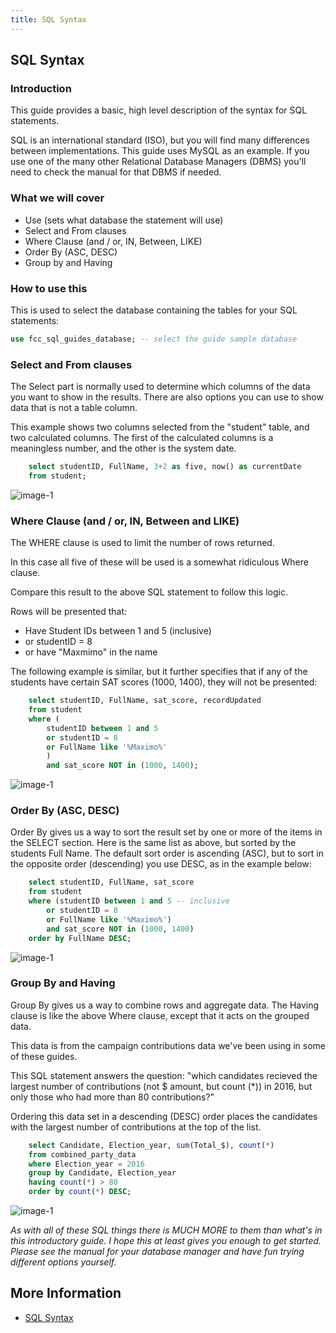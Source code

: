 ```yaml
---
title: SQL Syntax
---
```


## SQL Syntax

### Introduction

This guide provides a basic, high level description of the syntax for SQL statements. 

SQL is an international standard (ISO), but you will find many differences between implementations. This guide uses MySQL as an example. If you use one of the many other Relational Database Managers (DBMS) you'll need to check the manual for that DBMS if needed.

### What we will cover

* Use (sets what database the statement will use)
* Select and From clauses
* Where Clause (and / or, IN, Between, LIKE)
* Order By (ASC, DESC)
* Group by and Having

### How to use this

This is used to select the database containing the tables for your SQL statements:

```sql
use fcc_sql_guides_database; -- select the guide sample database
```

### Select and From clauses

The Select part is normally used to determine which columns of the data you want to show in the results. There are also options you can use to show data that is not a table column.

This example shows two columns selected from the "student" table, and two calculated columns. The first of the calculated columns is a meaningless number, and the other is the system date.

```sql
	select studentID, FullName, 3+2 as five, now() as currentDate
    from student;
```

![image-1](https://github.com/SteveChevalier/guide-images/blob/master/syntax01.JPG)


### Where Clause (and / or, IN, Between and LIKE)

The WHERE clause is used to limit the number of rows returned.  

In this case all five of these will be used is a somewhat ridiculous Where clause. 

Compare this result to the above SQL statement to follow this logic.

Rows will be presented that:
* Have Student IDs between 1 and 5 (inclusive) 
* or studentID = 8 
* or have "Maxmimo" in the name

The following example is similar, but it further specifies that if any of the students have certain SAT scores (1000, 1400), they will not be presented:

```sql
    select studentID, FullName, sat_score, recordUpdated
    from student
    where (
		studentID between 1 and 5
		or studentID = 8
        or FullName like '%Maximo%'
		)
		and sat_score NOT in (1000, 1400);
```

![image-1](https://github.com/SteveChevalier/guide-images/blob/master/syntax02.JPG)

### Order By (ASC, DESC)

Order By gives us a way to sort the result set by one or more of the items in the SELECT section. Here is the same list as above, but sorted by the students Full Name. The default sort order is ascending (ASC), but to sort in the opposite order (descending) you use DESC, as in the example below:

```sql
    select studentID, FullName, sat_score
    from student
    where (studentID between 1 and 5 -- inclusive
		or studentID = 8
        or FullName like '%Maximo%')
		and sat_score NOT in (1000, 1400)
	order by FullName DESC;
```

![image-1](https://github.com/SteveChevalier/guide-images/blob/master/syntax03.JPG)


### Group By and Having

Group By gives us a way to combine rows and aggregate data. The Having clause is like the above Where clause, except that it acts on the grouped data.

This data is from the campaign contributions data we've been using in some of these guides.

This SQL statement answers the question: "which candidates recieved the largest number of contributions (not $ amount, but count (\*)) in 2016, but only those who had more than 80 contributions?"

Ordering this data set in a descending (DESC) order places the candidates with the largest number of contributions at the top of the list.

```sql
    select Candidate, Election_year, sum(Total_$), count(*)
    from combined_party_data
    where Election_year = 2016
    group by Candidate, Election_year
    having count(*) > 80
    order by count(*) DESC;
```

![image-1](https://github.com/SteveChevalier/guide-images/blob/master/syntax04.JPG)

*As with all of these SQL things there is MUCH MORE to them than what's in this introductory guide. I hope this at least gives you enough to get started. Please see the manual for your database manager and have fun trying different options yourself.*

## More Information
- [SQL Syntax](https://www.w3schools.com/sql/sql_syntax.asp)

